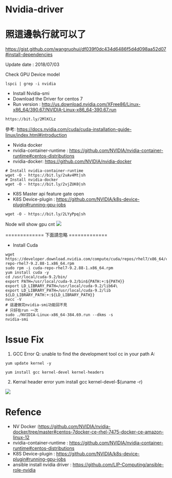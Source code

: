 # Nvidia-driver

照這邊執行就可以了
===

https://gist.github.com/wangruohui/df039f0dc434d6486f5d4d098aa52d07#install-dependencies

Update date : 2018/07/03

Check GPU Device model
```shell=
lspci | grep -i nvidia
```

* Install Nvidia-smi
* Download the Driver for centos 7
* Run version : http://us.download.nvidia.com/XFree86/Linux-x86_64/390.67/NVIDIA-Linux-x86_64-390.67.run

```shell=
https://bit.ly/2MlKCLz
```



參考: https://docs.nvidia.com/cuda/cuda-installation-guide-linux/index.html#introduction

* Nvidia docker
* nvidia-container-runtime : 
https://github.com/NVIDIA/nvidia-container-runtime#centos-distributions
* nvidia-docker: 
https://github.com/NVIDIA/nvidia-docker
```shell=
# Install nvidia-container-runtime
wget -O - https://bit.ly/2vAv4Mt|sh
# Install nvidia-docker
wget -O - https://bit.ly/2vjZUK0|sh
```

* K8S Master api feature gate open
* K8S Device-plugin :
https://github.com/NVIDIA/k8s-device-plugin#running-gpu-jobs
```shell=
wget -O - https://bit.ly/2LYyPpq|sh
```
Node will show gpu cnt
![](https://i.imgur.com/Bd9bB3j.png)

============= 下面請忽略 =============
* Install Cuda
```shell=
wget https://developer.download.nvidia.com/compute/cuda/repos/rhel7/x86_64/cuda-repo-rhel7-9.2.88-1.x86_64.rpm
sudo rpm -i cuda-repo-rhel7-9.2.88-1.x86_64.rpm
yum install cuda -y
cd /usr/local/cuda-9.2/bin/
export PATH=/usr/local/cuda-9.2/bin${PATH:+:${PATH}}
export LD_LIBRARY_PATH=/usr/local/cuda-9.2/lib64\
export LD_LIBRARY_PATH=/usr/local/cuda-9.2/lib                         ${LD_LIBRARY_PATH:+:${LD_LIBRARY_PATH}}
nvcc -V
# 這邊做完nvidia-smi功能回不見
# 只好在run 一次
sudo ./NVIDIA-Linux-x86_64-384.69.run --dkms -s
nvidia-smi
```

Issue Fix
===
1. GCC Error
Q: unable to find the development tool cc in your path
A: 
```shell=
yum update kernel -y

yum install gcc kernel-devel kernel-headers
```

2. Kernal header error
yum install gcc kernel-devel-$(uname -r)


![](https://i.imgur.com/ZIBjwgJ.png)


# Refence
* NV Docker :https://github.com/NVIDIA/nvidia-docker/tree/master#centos-7docker-ce-rhel-7475-docker-ce-amazon-linux-12
* nvidia-container-runtime : 
https://github.com/NVIDIA/nvidia-container-runtime#centos-distributions
* K8S Device-plugin :
https://github.com/NVIDIA/k8s-device-plugin#running-gpu-jobs
* ansible install nvidia driver : https://github.com/LIP-Computing/ansible-role-nvidia

